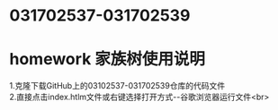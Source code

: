 # 031702537-031702539
homework
家族树使用说明
====
1.克隆下载GitHub上的03102537-031702539仓库的代码文件<br>
2.直接点击index.htlm文件或右键选择打开方式--谷歌浏览器运行文件\<br>
